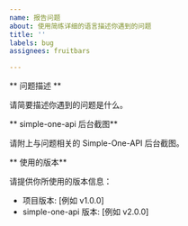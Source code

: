 ```yaml
---
name: 报告问题
about: 使用简练详细的语言描述你遇到的问题
title: ''
labels: bug
assignees: fruitbars

---
```


** 问题描述 **

请简要描述你遇到的问题是什么。

** simple-one-api 后台截图**

请附上与问题相关的 Simple-One-API 后台截图。

** 使用的版本**

请提供你所使用的版本信息：
- 项目版本: [例如 v1.0.0]
- simple-one-api 版本: [例如 v2.0.0]
